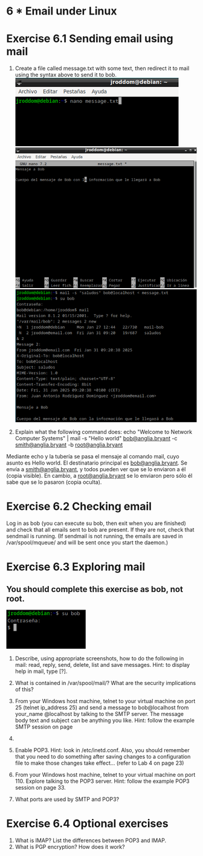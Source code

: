 # 6 * Email under Linux

# Exercise 6.1 Sending email using mail
1. Create a file called message.txt with some text, then redirect it to mail using the syntax above to send it to
bob.
![6.1.1.1 Crear mensaje con nano](https://github.com/jroddom0103/DESPLIEGUE/blob/master/Slackware/06_email/Capturas/6.1.1.1CrearMensaje.png)
![6.1.1.2 Escribir mensaje](https://github.com/jroddom0103/DESPLIEGUE/blob/master/Slackware/06_email/Capturas/6.1.1.2EscribirMensaje.png)
![6.1.1.3 Envío del correo](https://github.com/jroddom0103/DESPLIEGUE/blob/master/Slackware/06_email/Capturas/6.1.1.3EnvioCorreo.png)

2. Explain what the following command does:
echo "Welcome to Network Computer Systems" | mail -s "Hello world"
bob@anglia.bryant -c smith@anglia.bryant -b root@anglia.bryant

Mediante echo y la tubería se pasa el mensaje al comando mail, cuyo asunto es Hello world. El destinatario principal es bob@anglia.bryant. Se envía a smith@anglia.bryant, y todos pueden ver que se lo enviaron a él (copia visible). En cambio, a root@anglia.bryant se lo enviaron pero sólo él sabe que se lo pasaron (copia oculta).

# Exercise 6.2 Checking email
Log in as bob (you can execute su bob, then exit when you are finished) and check that all emails sent to bob
are present. If they are not, check that sendmail is running. (If sendmail is not running, the emails are saved in /var/spool/mqueue/ and will be sent once you start the daemon.)

# Exercise 6.3 Exploring mail
## You should complete this exercise as bob, not root.
![6.3.0 Uso de bob y no root](https://github.com/jroddom0103/DESPLIEGUE/blob/master/Slackware/06_email/Capturas/6.3.0CambioBob.png)
1. Describe, using appropriate screenshots, how to do the following in mail: read, reply, send, delete, list and
save messages. Hint: to display help in mail, type [?].

2. What is contained in /var/spool/mail/? What are the security implications of this?
3. From your Windows host machine, telnet to your virtual machine on port 25 (telnet ip_address 25)
and send a message to bob@localhost from your_name @localhost by talking to the SMTP server. The
message body text and subject can be anything you like. Hint: follow the example SMTP session on page
33.
4. Enable POP3. Hint: look in /etc/inetd.conf. Also, you should remember that you need to do something
after saving changes to a configuration file to make those changes take effect... (refer to Lab 4 on page 23)
5. From your Windows host machine, telnet to your virtual machine on port 110. Explore talking to the
POP3 server. Hint: follow the example POP3 session on page 33.
6. What ports are used by SMTP and POP3?

# Exercise 6.4 Optional exercises
1. What is IMAP? List the differences between POP3 and IMAP.
2. What is PGP encryption? How does it work?